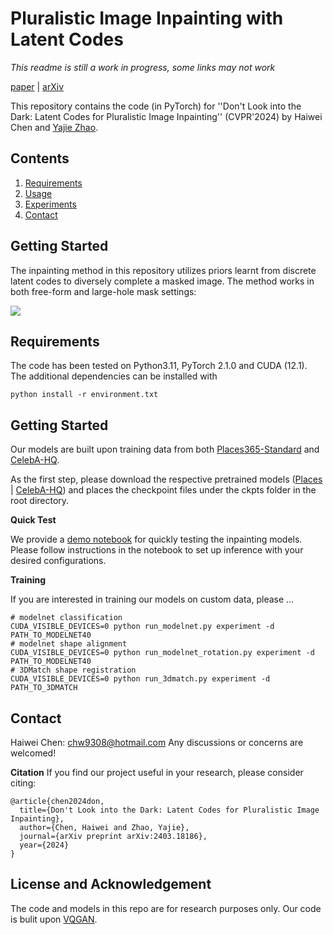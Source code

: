 
# Pluralistic Image Inpainting with Latent Codes

*This readme is still a work in progress, some links may not work*

[paper](https://arxiv.org/html/2403.18186v1) | [arXiv](https://arxiv.org/abs/2403.18186)

This repository contains the code (in PyTorch) for ''Don't Look into the Dark: Latent Codes for Pluralistic Image Inpainting'' (CVPR'2024) by Haiwei Chen and [Yajie Zhao](https://www.yajie-zhao.com/).



## Contents

1. [Requirements](#requirements)
2. [Usage](#usage)
3. [Experiments](#experiments)
4. [Contact](#contact)

## Getting Started
The inpainting method in this repository utilizes priors learnt from discrete latent codes to diversely complete a masked image. The method works in both free-form and large-hole mask settings: 

![](https://github.com/nintendops/latent-code-inpainting/meida/github_inpainting.gif)

## Requirements

The code has been tested on Python3.11, PyTorch 2.1.0 and CUDA (12.1). The additional dependencies can be installed with 
```
python install -r environment.txt
```

## Getting Started

Our models are built upon training data from both [Places365-Standard](http://places2.csail.mit.edu/download-private.html) and [CelebA-HQ](https://github.com/tkarras/progressive_growing_of_gans).

As the first step, please download the respective pretrained models ([Places]() | [CelebA-HQ]()) and places the checkpoint files under the ckpts folder in the root directory.
 

**Quick Test**

We provide a [demo notebook](https://github.com/nintendops/latent-code-inpainting/blob/main/eval.ipynb) for quickly testing the inpainting models. Please follow instructions in the notebook to set up inference with your desired configurations.

**Training**

If you are interested in training our models on custom data, please ...

```
# modelnet classification
CUDA_VISIBLE_DEVICES=0 python run_modelnet.py experiment -d PATH_TO_MODELNET40
# modelnet shape alignment
CUDA_VISIBLE_DEVICES=0 python run_modelnet_rotation.py experiment -d PATH_TO_MODELNET40
# 3DMatch shape registration
CUDA_VISIBLE_DEVICES=0 python run_3dmatch.py experiment -d PATH_TO_3DMATCH
```


## Contact
Haiwei Chen: chw9308@hotmail.com
Any discussions or concerns are welcomed!

**Citation**
If you find our project useful in your research, please consider citing:

```
@article{chen2024don,
  title={Don't Look into the Dark: Latent Codes for Pluralistic Image Inpainting},
  author={Chen, Haiwei and Zhao, Yajie},
  journal={arXiv preprint arXiv:2403.18186},
  year={2024}
}
```
## License and Acknowledgement
The code and models in this repo are for research purposes only. Our code is bulit upon [VQGAN](https://github.com/CompVis/taming-transformers).
